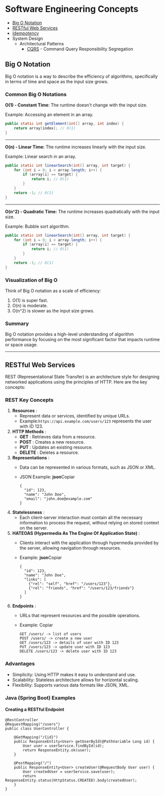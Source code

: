 # Software Engineering Concepts

- [Big O Notation](#big-o-notation)
- [RESTful Web Services](#restful-web-services)
- [Idempotency](Idempotency.md)
- System Design
  - Architectural Patterns
    - [CQRS](CQRS.md) - Command Query Responsibility Segregation

## Big O Notation

Big O notation is a way to describe the efficiency of algorithms, specifically in terms of time and space as the input size grows.

### Common Big O Notations

**O(1) \- Constant Time**: The runtime doesn't change with the input size.

Example: Accessing an element in an array.

```java
public static int getElement(int[] array, int index) {
    return array[index]; // O(1)
}
```

---

**O(n) - Linear Time:** The runtime increases linearly with the input size.

Example: Linear search in an array.

```java
public static int linearSearch(int[] array, int target) {
    for (int i = 0; i < array.length; i++) {
        if (array[i] == target) {
            return i; // O(1)
        }
    }
    return -1; // O(1)
}
```

---

**O(n^2) - Quadratic Time:** The runtime increases quadratically with the input size.

Example: Bubble sort algorithm.

```java
public static int linearSearch(int[] array, int target) {
    for (int i = 0; i < array.length; i++) {
        if (array[i] == target) {
            return i; // O(1)
        }
    }
    return -1; // O(1)
}
```

### Visualization of Big O

Think of Big O notation as a scale of efficiency:

1. O(1) is super fast.
2. O(n) is moderate.
3. O(n^2) is slower as the input size grows.

### Summary

Big O notation provides a high-level understanding of algorithm performance by focusing on the most significant factor that impacts runtime or space usage.

---

## RESTful Web Services

REST (Representational State Transfer) is an architecture style for designing networked applications using the principles of HTTP. Here are the key concepts:

### REST Key Concepts

1. **Resources** :
   * Represent data or services, identified by unique URLs.
   * Example:`https://api.example.com/users/123` represents the user with ID 123.
2. **HTTP Methods** :
   * **GET** : Retrieves data from a resource.
   * **POST** : Creates a new resource.
   * **PUT** : Updates an existing resource.
   * **DELETE** : Deletes a resource.
3. **Representations** :
   * Data can be represented in various formats, such as JSON or XML.
   * JSON Example:
     **json**Copiar

     ```
     {
       "id": 123,
       "name": "John Doe",
       "email": "john.doe@example.com"
     }
     ```
4. **Statelessness** :
   * Each client-server interaction must contain all the necessary information to process the request, without relying on stored context on the server.
5. **HATEOAS (Hypermedia As The Engine Of Application State)** :
   * Clients interact with the application through hypermedia provided by the server, allowing navigation through resources.
   * Example:
     **json**Copiar

     ```
     {
       "id": 123,
       "name": "John Doe",
       "links": [
         {"rel": "self", "href": "/users/123"},
         {"rel": "friends", "href": "/users/123/friends"}
       ]
     }
     ```
6. **Endpoints** :
   * URLs that represent resources and the possible operations.
   * Example:
     Copiar

     ```
     GET /users/ -> list of users
     POST /users/ -> create a new user
     GET /users/123 -> details of user with ID 123
     PUT /users/123 -> update user with ID 123
     DELETE /users/123 -> delete user with ID 123
     ```

### Advantages

* Simplicity: Using HTTP makes it easy to understand and use.
* Scalability: Stateless architecture allows for horizontal scaling.
* Flexibility: Supports various data formats like JSON, XML.

### Java (Spring Boot) Examples

#### Creating a RESTful Endpoint

```
@RestController
@RequestMapping("/users")
public class UserController {

    @GetMapping("/{id}")
    public ResponseEntity<User> getUserById(@PathVariable Long id) {
        User user = userService.findById(id);
        return ResponseEntity.ok(user);
    }

    @PostMapping("/")
    public ResponseEntity<User> createUser(@RequestBody User user) {
        User createdUser = userService.save(user);
        return ResponseEntity.status(HttpStatus.CREATED).body(createdUser);
    }
}
```
